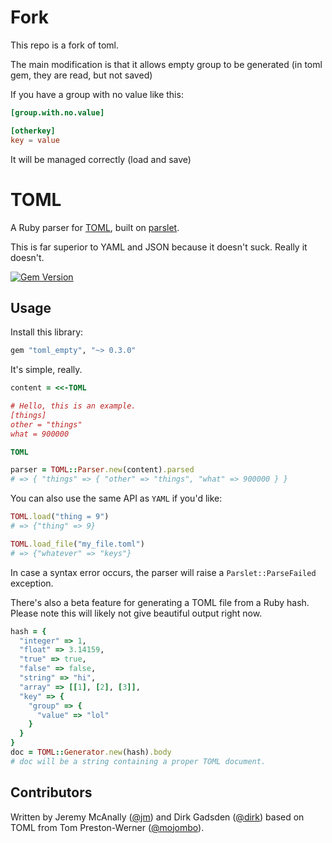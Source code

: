 # Fork

This repo is a fork of toml.

The main modification is that it allows empty group to be generated (in toml gem, they are read, but not saved)

If you have a group with no value like this:
```toml
[group.with.no.value]

[otherkey]
key = value
```

It will be managed correctly (load and save)

# TOML

A Ruby parser for [TOML](https://github.com/mojombo/toml), built on [parslet](https://github.com/kschiess/parslet).

This is far superior to YAML and JSON because it doesn't suck.  Really it doesn't.

[![Gem Version](https://badge.fury.io/rb/toml.svg)](http://badge.fury.io/rb/toml)

## Usage

Install this library:

```ruby
gem "toml_empty", "~> 0.3.0"
```

It's simple, really.

```ruby
content = <<-TOML

# Hello, this is an example.
[things]
other = "things"
what = 900000

TOML

parser = TOML::Parser.new(content).parsed
# => { "things" => { "other" => "things", "what" => 900000 } }
```

You can also use the same API as `YAML` if you'd like:

```ruby
TOML.load("thing = 9")
# => {"thing" => 9}

TOML.load_file("my_file.toml")
# => {"whatever" => "keys"}
```

In case a syntax error occurs, the parser will raise a `Parslet::ParseFailed` exception.

There's also a beta feature for generating a TOML file from a Ruby hash. Please note this will likely not give beautiful output right now.

```ruby
hash = {
  "integer" => 1,
  "float" => 3.14159,
  "true" => true,
  "false" => false,
  "string" => "hi",
  "array" => [[1], [2], [3]],
  "key" => {
    "group" => {
      "value" => "lol"
    }
  }
}
doc = TOML::Generator.new(hash).body
# doc will be a string containing a proper TOML document.
```

## Contributors

Written by Jeremy McAnally ([@jm](https://github.com/jm)) and Dirk Gadsden ([@dirk](https://github.com/dirk)) based on TOML from Tom Preston-Werner ([@mojombo](https://github.com/mojombo)).

